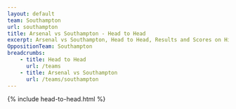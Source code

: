 ```yaml
---
layout: default
team: Southampton
url: southampton
title: Arsenal vs Southampton - Head to Head
excerpt: Arsenal vs Southampton, Head to Head, Results and Scores on History of Arsenal Football Club
OppositionTeam: Southampton
breadcrumbs:
    - title: Head to Head
      url: /teams
    - title: Arsenal vs Southampton
      url: /teams/southampton
---
```


{% include head-to-head.html %}
